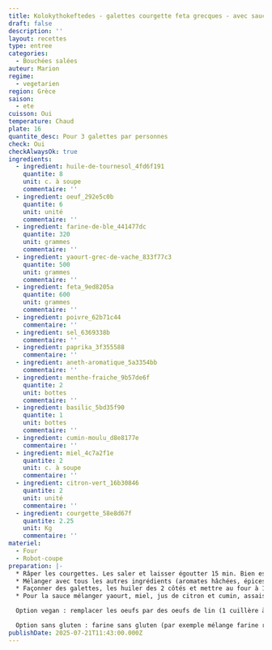 ```yaml
---
title: Kolokythokeftedes - galettes courgette feta grecques - avec sauce blanche
draft: false
description: ''
layout: recettes
type: entree
categories:
  - Bouchées salées
auteur: Marion
regime:
  - vegetarien
region: Grèce
saison:
  - ete
cuisson: Oui
temperature: Chaud
plate: 16
quantite_desc: Pour 3 galettes par personnes
check: Oui
checkAlwaysOk: true
ingredients:
  - ingredient: huile-de-tournesol_4fd6f191
    quantite: 8
    unit: c. à soupe
    commentaire: ''
  - ingredient: oeuf_292e5c0b
    quantite: 6
    unit: unité
    commentaire: ''
  - ingredient: farine-de-ble_441477dc
    quantite: 320
    unit: grammes
    commentaire: ''
  - ingredient: yaourt-grec-de-vache_833f77c3
    quantite: 500
    unit: grammes
    commentaire: ''
  - ingredient: feta_9ed8205a
    quantite: 600
    unit: grammes
    commentaire: ''
  - ingredient: poivre_62b71c44
    commentaire: ''
  - ingredient: sel_6369338b
    commentaire: ''
  - ingredient: paprika_3f355588
    commentaire: ''
  - ingredient: aneth-aromatique_5a3354bb
    commentaire: ''
  - ingredient: menthe-fraiche_9b57de6f
    quantite: 2
    unit: bottes
    commentaire: ''
  - ingredient: basilic_5bd35f90
    quantite: 1
    unit: bottes
    commentaire: ''
  - ingredient: cumin-moulu_d8e8177e
    commentaire: ''
  - ingredient: miel_4c7a2f1e
    quantite: 2
    unit: c. à soupe
    commentaire: ''
  - ingredient: citron-vert_16b30846
    quantite: 2
    unit: unité
    commentaire: ''
  - ingredient: courgette_58e8d67f
    quantite: 2.25
    unit: Kg
    commentaire: ''
materiel:
  - Four
  - Robot-coupe
preparation: |-
  * Râper les courgettes. Les saler et laisser égoutter 15 min. Bien essorer les courgettes râpées avec l'aide d'un torchon.
  * Mélanger avec tous les autres ingrédients (aromates hâchées, épices, feta, oeufs battus, farine, zeste du citron) sauf le miel, le jus du citron le yaourt qui sont pour la sauce et l'huile qui est pour la cuisson. Normalement pas besoin de re saler, la feta sale  beaucoup et les courgettes sont salées par la première étape.
  * Façonner des galettes, les huiler des 2 côtés et mettre au four à 180°C 20-30 minutes en retournant à mi-cuisson. Pour aller plus vite il est possible de plutôt faire des plaques entières qu'on découpe en parts carrées après ou avant la cuisson avec un couteau.
  * Pour la sauce mélanger yaourt, miel, jus de citron et cumin, assaissonner

  Option vegan : remplacer les oeufs par des oeufs de lin (1 cuillère à soupe de lin moulu pour 2,5 CS d'eau tiède, attendre 10min) ou essayer avec de la farine de pois chiche; la feta par du yaourt de soja (en mettre moins); saler plus. Le yaourt grec par du yaourt de soja, le miel par du sirop d'agave.

  Option sans gluten : farine sans gluten (par exemple mélange farine riz maïs)
publishDate: 2025-07-21T11:43:00.000Z
---
```


